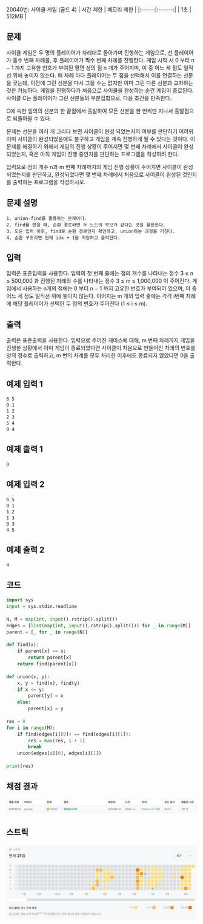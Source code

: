 20040번: 사이클 게임 (골드 4)
| 시간 제한 | 메모리 제한 |
|:-----:|:------:|
|  1초   | 512MB  |

## 문제
사이클 게임은 두 명의 플레이어가 차례대로 돌아가며 진행하는 게임으로, 선 플레이어가 홀수 번째 차례를, 후 플레이어가 짝수 번째 차례를 진행한다. 게임 시작 시 0 부터 n − 1 까지 고유한 번호가 부여된 평면 상의 점 n 개가 주어지며, 이 중 어느 세 점도 일직선 위에 놓이지 않는다. 매 차례 마다 플레이어는 두 점을 선택해서 이를 연결하는 선분을 긋는데, 이전에 그린 선분을 다시 그을 수는 없지만 이미 그린 다른 선분과 교차하는 것은 가능하다. 게임을 진행하다가 처음으로 사이클을 완성하는 순간 게임이 종료된다. 사이클 C는 플레이어가 그린 선분들의 부분집합으로, 다음 조건을 만족한다.

C에 속한 임의의 선분의 한 끝점에서 출발하여 모든 선분을 한 번씩만 지나서 출발점으로 되돌아올 수 있다.

문제는 선분을 여러 개 그리다 보면 사이클이 완성 되었는지의 여부를 판단하기 어려워 이미 사이클이 완성되었음에도 불구하고 게임을 계속 진행하게 될 수 있다는 것이다. 이 문제를 해결하기 위해서 게임의 진행 상황이 주어지면 몇 번째 차례에서 사이클이 완성되었는지, 혹은 아직 게임이 진행 중인지를 판단하는 프로그램을 작성하려 한다.

입력으로 점의 개수 n과 m 번째 차례까지의 게임 진행 상황이 주어지면 사이클이 완성 되었는지를 판단하고, 완성되었다면 몇 번째 차례에서 처음으로 사이클이 완성된 것인지를 출력하는 프로그램을 작성하시오.


## 문제 설명
```text
1. union-find를 활용하는 문제이다.
2. find를 했을 때, 순환 경로라면 두 노드의 부모가 같다는 것을 활용한다.
3. 모든 입력 이후, find로 순환 경로인지 확인하고, union하는 과정을 거친다.
4. 순환 구조라면 현재 idx + 1을 저장하고 출력한다.
```

## 입력
입력은 표준입력을 사용한다. 입력의 첫 번째 줄에는 점의 개수를 나타내는 정수 3 ≤ n ≤ 500,000 과 진행된 차례의 수를 나타내는 정수 3 ≤ m ≤ 1,000,000 이 주어진다. 게임에서 사용하는 n개의 점에는 0 부터 n − 1 까지 고유한 번호가 부여되어 있으며, 이 중 어느 세 점도 일직선 위에 놓이지 않는다. 이어지는 m 개의 입력 줄에는 각각 i번째 차례에 해당 플레이어가 선택한 두 점의 번호가 주어진다 (1 ≤ i ≤ m).




## 출력
출력은 표준출력을 사용한다. 입력으로 주어진 케이스에 대해, m 번째 차례까지 게임을 진행한 상황에서 이미 게임이 종료되었다면 사이클이 처음으로 만들어진 차례의 번호를 양의 정수로 출력하고, m 번의 차례를 모두 처리한 이후에도 종료되지 않았다면 0을 출력한다.


## 예제 입력 1 
```text
6 5
0 1
1 2
2 3
5 4
0 4
```
## 예제 출력 1 
```text
0
```

## 예제 입력 2
```text
6 5
0 1
1 2
1 3
0 3
4 5
```

## 예제 출력 2
```text
4
```

## 코드
```python
import sys
input = sys.stdin.readline

N, M = map(int, input().rstrip().split())
edges = [list(map(int, input().rstrip().split())) for _ in range(M)]
parent = [_ for _ in range(N)]

def find(x):
    if parent[x] == x:
        return parent[x]
    return find(parent[x])

def union(x, y):
    x, y = find(x), find(y)
    if x <= y:
        parent[y] = x
    else:
        parent[x] = y

res = 0
for i in range(M):
    if find(edges[i][0]) == find(edges[i][1]):
        res = max(res, i + 1)
        break
    union(edges[i][0], edges[i][1])

print(res)
```

## 채점 결과
![img.png](img.png)

## 스트릭
![img_1.png](img_1.png)